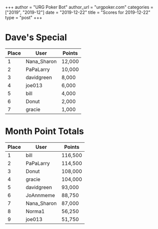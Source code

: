 +++
author = "URG Poker Bot"
author_url = "urgpoker.com"
categories = ["2019", "2019-12"]
date = "2019-12-22"
title = "Scores for 2019-12-22"
type = "post"
+++
# Dave's Special

| Place | User | Points |
|-------|------|--------|
| 1 | Nana_Sharon | 12,000 |
| 2 | PaPaLarry | 10,000 |
| 3 | davidgreen | 8,000 |
| 4 | joe013 | 6,000 |
| 5 | bill | 4,000 |
| 6 | Donut | 2,000 |
| 7 | gracie | 1,000 |

# Month Point Totals

| Place | User | Points |
|-------|------|--------|
| 1 | bill | 116,500 |
| 2 | PaPaLarry | 114,500 |
| 3 | Donut | 108,000 |
| 4 | gracie | 104,000 |
| 5 | davidgreen | 93,000 |
| 6 | JoAnnmeme | 88,750 |
| 7 | Nana_Sharon | 87,000 |
| 8 | Norma1 | 56,250 |
| 9 | joe013 | 51,750 |
